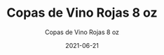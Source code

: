 ---
date: '2021-06-21'
title: Copas de Vino Rojas 8 oz
subtitle: Copas de Vino Rojas 8 oz
image: https://lh3.googleusercontent.com/pw/ACtC-3etGhnpUsJe2BcLCV9VmhjFlIAvMepNxAQOUYeIKNAvbD7nQBScEfszmvJsX0t8XTOc3e6FoBRqaYPFtQsHU_AWq85TeJ0G9JPDF576KewsOO2S8TMMMoJH7bNkZXkxwVXoFsLgXsURC29zqS7gz949XA=w466-h621-no?authuser=0
price: $ 5.000
weight: 5
description: 4 copas grandes de vino en vidrio color rojo
link: 
exclude: false
---